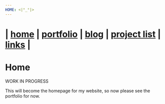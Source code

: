 ```yaml
---
HOME: <|°_°|>
---
```

| [home](/) | [portfolio](/portfolio) | [blog](/blog) | [project list](/project_list) | [links](/links) |
============================================

# Home

WORK IN PROGRESS

This will become the homepage for my website, so now please see the portfolio for now.
